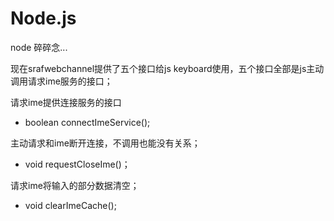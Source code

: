 # Node.js

node 碎碎念...


现在srafwebchannel提供了五个接口给js keyboard使用，五个接口全部是js主动调用请求ime服务的接口；

请求ime提供连接服务的接口
- boolean connectImeService(); 

主动请求和ime断开连接，不调用也能没有关系；
- void requestCloseIme()；

请求ime将输入的部分数据清空；
- void clearImeCache();
